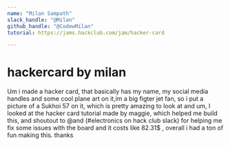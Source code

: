 ```yaml
---
name: "Milan Sampath"
slack_handle: "@Milan" 
github_handle: "@CodewMilan"
tutorial: https://jams.hackclub.com/jam/hacker-card

---
```


# hackercard by milan

Um i made a hacker card, that basically has my name, my social media handles and some cool plane art on it,im a big figter jet fan, so i put a picture of a Sukhoi 57 on it, which is pretty amazing to look at
and um, I looked at the hacker card tutorial made by maggie, which helped me build this, and shoutout to @and (#electronics on hack club slack) for helping me fix some issues with the board
and it costs like 82.31$ , overall i had a ton of fun making this. thanks
